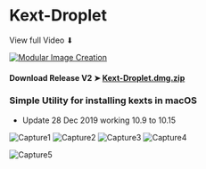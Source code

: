 # Kext-Droplet
View full Video ⬇︎

[![Modular Image Creation](https://i.ibb.co/K5bFrB5/VIDEO.png)](https://youtu.be/dNe4Ib8sG9s)


#### Download Release V2 ➤ [Kext-Droplet.dmg.zip](https://github.com/chris1111/Kext-Droplet/releases/tag/V2)

### Simple Utility for installing kexts in macOS
- Update 28 Dec 2019 working 10.9 to 10.15

![Capture1](https://user-images.githubusercontent.com/6248794/71537765-e6ef6e80-28ee-11ea-8138-d647b66d0e01.png)
![Capture2](https://user-images.githubusercontent.com/6248794/71537766-e6ef6e80-28ee-11ea-9426-2a6677af1239.png)
![Capture3](https://user-images.githubusercontent.com/6248794/71537767-e6ef6e80-28ee-11ea-9759-9fc63a316900.png)
![Capture4](https://user-images.githubusercontent.com/6248794/71537768-e6ef6e80-28ee-11ea-82ae-ed7429c52391.png)

![Capture5](https://user-images.githubusercontent.com/6248794/71545256-22be1e80-2957-11ea-99c3-b0da09189f6b.png)



